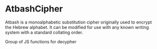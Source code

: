# AtbashCipher

Atbash is a monoalphabetic substitution cipher originally used to encrypt the Hebrew alphabet. It can be modified for use with any known writing system with a standard collating order.

Group of JS functions for decypher
